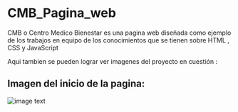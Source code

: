 # CMB_Pagina_web
CMB o Centro Medico Bienestar es una pagina web diseñada como ejemplo de los trabajos en equipo de los conocimientos que se tienen sobre HTML , CSS y JavaScript

Aqui tambien se pueden lograr ver imagenes del proyecto en cuestión : 
## Imagen del inicio de la pagina: 

![image text](https://github.com/4lfr3d0MP/CMB_Pagina_web/blob/main/Inicio.png)

